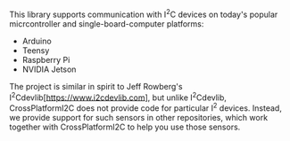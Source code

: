This library supports communication with I<sup>2</sup>C devices on today's
popular micrcontroller and single-board-computer platforms:

* Arduino 
* Teensy
* Raspberry Pi
* NVIDIA Jetson 

The project is similar in spirit to Jeff Rowberg's I<sup>2</sup>Cdevlib[https://www.i2cdevlib.com], but unlike
I<sup>2</sup>Cdevlib, CrossPlatformI2C does not provide code for particular I<sup>2</sup> devices.  Instead,
we provide support for such sensors in other repositories, which work together with CrossPlatformI2C to help
you use those sensors.
